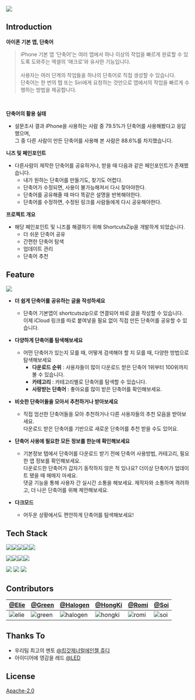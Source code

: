 <p>
  <a href = "https://apps.apple.com/app/shortcutszip/id6444001181">
    <img src = "https://user-images.githubusercontent.com/68676844/205000571-4c6ca3d8-e3cf-4277-ba06-322307c8a7e5.png">
  </a>
</p>

## Introduction
**아이폰 기본 앱, 단축어**
> iPhone 기본 앱 ‘단축어’는 여러 앱에서 하나 이상의 작업을 빠르게 완료할 수 있도록 도와주는 엑셀의 ‘매크로'와 유사한 기능입니다. <br><br>
사용자는 여러 단계의 작업들을 하나의 단축어로 직접 생성할 수 있습니다. <br>
단축어는 한 번의 탭 또는 Siri에게 요청하는 것만으로 앱에서의 작업을 빠르게 수행하는 방법을 제공합니다.

<br>

**단축어의 활용 실태**
- 설문조사 결과 iPhone을 사용하는 사람 중 79.5%가 단축어를 사용해봤다고 응답했으며,<br>그 중 다른 사람이 만든 단축어를 사용해 본 사람은 88.6%를 차지했습니다.


**니즈 및 페인포인트**
- 다른사람이 제작한 단축어를 공유하거나, 받을 때 다음과 같은 페인포인트가 존재했습니다.
  - 내가 원하는 단축어를 만들기도, 찾기도 어렵다.
  - 단축어가 수정되면, 사용이 불가능해져서 다시 찾아야한다.
  - 단축어를 공유해줄 때 마다 똑같은 설명을 반복해야한다.
  - 단축어를 수정하면, 수정된 링크를 사람들에게 다시 공유해야한다.


**프로젝트 개요**
- 해당 페인포인트 및 니즈를 해결하기 위해 ShortcutsZip을 개발하게 되었습니다.
  - 더 쉬운 단축어 공유
  - 간편한 단축어 탐색
  - 업데이트 관리
  - 단축어 추천

## Feature

<img src = "https://user-images.githubusercontent.com/68676844/204999568-afb23d9c-bb28-4e0e-9d47-2620a34930b3.png">



- **더 쉽게 단축어를 공유하는 글을 작성하세요**
  - 단축어 기본앱이 shortcutszip으로 연결되어 바로 글을 작성할 수 있습니다. <br>이제 iCloud 링크를 따로 붙여넣을 필요 없이 직접 만든 단축어를 공유할 수 있습니다.


- **다양하게 단축어를 탐색해보세요**
  - 어떤 단축어가 있는지 모를 때, 어떻게 검색해야 할 지 모를 때, 다양한 방법으로 탐색해보세요
    - **다운로드 순위** : 사용자들이 많이 다운로드 받은 단축어 1위부터 100위까지 볼 수 있습니다.
    - **카테고리** : 카테고리별로 단축어를 탐색할 수 있습니다.
    - **사랑받는 단축어** : 좋아요를 많이 받은 단축어를 확인해보세요.


- **비슷한 단축어들을 모아서 추천하거나 받아보세요**
  - 직접 엄선한 단축어들을 모아 추천하거나 다른 사용자들의 추천 모음을 받아보세요. <br>다운로드 받은 단축어를 기반으로 새로운 단축어를 추천 받을 수도 있어요.



- **단축어 사용에 필요한 모든 정보를 한눈에 확인해보세요**
  - 기본정보 탭에서 단축어를 다운로드 받기 전에 단축어 사용방법, 카테고리, 필요한 앱 정보를 확인해보세요.<br>다운로드한 단축어가 갑자기 동작하지 않은 적 있나요? 더이상 단축어가 업데이트 됐을 때 헤매지 마세요.<br>댓글 기능을 통해 사용자 간 실시간 소통을 해보세요. 제작자와 소통하며 격려하고, 더 나은 단축어를 위해 제안해보세요.



- **다크모드**
  - 어두운 상황에서도 편안하게 단축어를 탐색해보세요! 




## Tech Stack
<img src="https://img.shields.io/badge/Swift UI-F05138?style=for-the-badge&logo=Swift&logoColor=white"><img src="https://img.shields.io/badge/Navigation Stack-555555?style=for-the-flat&logo=Swift&logoColor=white"><img src="https://img.shields.io/badge/Share Extension-555555?style=for-the-flat&logo=Swift&logoColor=white"><img src="https://img.shields.io/badge/Background Tasks-555555?style=for-the-flat&logo=Swift&logoColor=white"><img src="https://img.shields.io/badge/Message UI-555555?style=for-the-flat&logo=Swift&logoColor=white">

<img src="https://img.shields.io/badge/Firebase-FFCA28?style=for-the-badge&logo=Firebase&logoColor=white"><img src="https://img.shields.io/badge/FirebaseCore-555555?style=for-the-flat&logo=Firebase&logoColor=white"><img src="https://img.shields.io/badge/FirebaseFirestore-555555?style=for-the-flat&logo=Firebase&logoColor=white"><img src="https://img.shields.io/badge/FirebaseAuth-555555?style=for-the-flat&logo=Firebase&logoColor=white">

<img src="https://img.shields.io/badge/Github-181717?style=for-the-badge&logo=GitHub&logoColor=white">

<img src="https://img.shields.io/badge/Notion-000000?style=for-the-badge&logo=Notion&logoColor=white">

<img src="https://img.shields.io/badge/Figma-F24E1E?style=for-the-badge&logo=Figma&logoColor=white">
 


## Contributors
[@Elie](https://www.github.com/JMM00) | [@Green](https://www.github.com/jim4020key) |   [@Halogen](https://www.github.com/HanGyengjun) |  [@HongKi](https://www.github.com/otoolz) | [@Romi](https://www.github.com/mxnxxii ) | [@Soi](https://www.github.com/JIWON1923) |
:---|:---|:---|:---|:---|:---
|![elie](https://user-images.githubusercontent.com/68676844/205005538-38658595-9627-4df2-80a5-bdcb6c93b18c.png)|![green](https://user-images.githubusercontent.com/68676844/205005410-a773b326-9c49-47ea-8313-24dc9822f6d6.png)|![halogen](https://user-images.githubusercontent.com/68676844/205005492-210bffd4-4a52-44c2-89ad-65c7c8b838c4.png)|![hongki](https://user-images.githubusercontent.com/68676844/205005435-fd4ccbea-41aa-434f-9889-84f93f988093.png)|![romi](https://user-images.githubusercontent.com/68676844/205005382-74f5b3a6-93a8-4f48-b70e-339f6867ddab.png)|![soi](https://user-images.githubusercontent.com/68676844/205079322-77590700-1f9c-4363-8c7e-33cb2eafa22e.png)


## Thanks To
- 우리팀 최고의 멘토 [@킹갓제너럴에인젤 쥬디](https://github.com/manju-minji)
- 아이디어에 영감을 레드 [@LED](https://github.com/sm-amoled)

## License

[Apache-2.0](https://choosealicense.com/licenses/apache-2.0/)



